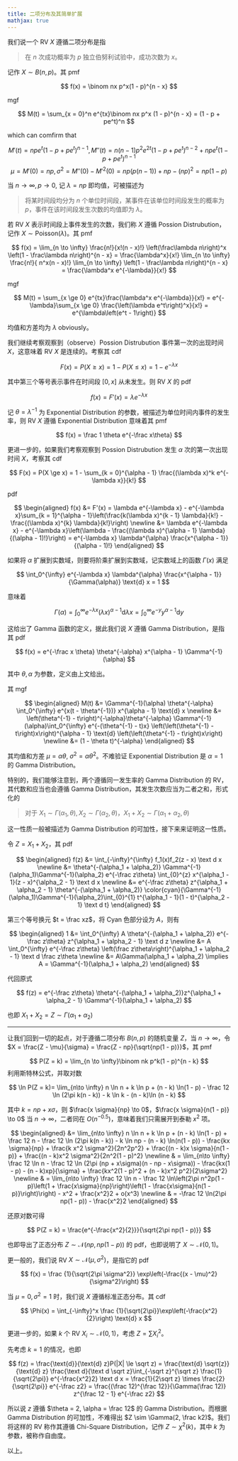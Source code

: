 ```yaml
---
title: 二项分布及其简单扩展
mathjax: true
---
```


我们说一个 RV $X$ 遵循二项分布是指

> 在 $n$ 次成功概率为 $p$ 独立伯努利试验中，成功次数为 $x$。

<!-- more -->

记作 $X \sim B(n, p)$。其 pmf

$$
f(x) = \binom nx p^x(1 - p)^{n - x}
$$

mgf

$$
M(t) = \sum_{x = 0}^n e^{tx}\binom nx p^x (1 - p)^{n - x} = (1 - p + pe^t)^n
$$

which can comfirm that

$$
M'(t) = npe^t(1 - p + pe^t)^{n - 1}, M''(t) = n(n - 1)p^2 e^{2t}(1 - p + p e^t)^{n - 2} + npe^t(1 - p + pe^t)^{n - 1}
$$
$$
\mu = M'(0) = np, \sigma^2 = M''(0) - M'^2(0) = np(p(n - 1)) + np - (np)^2 = np(1 - p)
$$

当 $n \to \infty, p \to 0$, 记 $\lambda = np$ 即均值，可被描述为

> 将某时间段均分为 $n$ 个单位时间段，某事件在该单位时间段发生的概率为 $p$，事件在该时间段发生次数的均值即为 $\lambda$。

若 RV $X$ 表示时间段上事件发生的次数，我们称 $X$ 遵循 Possion Distrubution，记作 $X \sim \text{Poisson}(\lambda)$。其 pmf

$$
f(x) = \lim_{n \to \infty} \frac{n!}{x!(n - x)!} \left(\frac\lambda n\right)^x \left(1 - \frac\lambda n\right)^{n - x} = \frac{\lambda^x}{x!} \lim_{n \to \infty} \frac{n!}{ n^x(n - x)!} \lim_{n \to \infty} \left(1 - \frac\lambda n\right)^{n - x} = \frac{\lambda^x e^{-\lambda}}{x!}
$$

mgf

$$
M(t) = \sum_{x \ge 0} e^{tx}\frac{\lambda^x e^{-\lambda}}{x!} =  e^{-\lambda}\sum_{x \ge 0} \frac{\left(\lambda e^t\right)^x}{x!} = e^{\lambda\left(e^t - 1\right)}
$$

均值和方差均为 $\lambda$ obviously。

我们继续考察观察到（observe）Possion Distrubution 事件第一次的出现时间 $X$，这意味着 RV $X$ 是连续的。考察其 cdf

$$
F(x) = P(X \ge x) = 1 - P(X \le x) = 1 - e^{-\lambda x}
$$

其中第三个等号表示事件在时间段 $[0, x]$ 从未发生。则 RV $X$ 的 pdf

$$
f(x) = F'(x) = \lambda e^{-\lambda x}
$$

记 $\theta = \lambda^{-1}$ 为 Exponential Distribution 的参数，被描述为单位时间内事件的发生率，则 RV $X$ 遵循 Exponential Distribution 意味着其 pmf

$$
f(x) = \frac 1 \theta e^{-\frac x\theta}
$$

更进一步的，如果我们考察观察到 Possion Distrubution 发生 $\alpha$ 次的第一次出现时间 $X$，考察其 cdf

$$
F(x) = P(X \ge x) = 1 - \sum_{k = 0}^{\alpha - 1} \frac{(\lambda x)^k e^{-\lambda x}}{k!}
$$

pdf

$$
\begin{aligned}
f(x) &= F'(x) = \lambda e^{-\lambda x} - e^{-\lambda x}\sum_{k = 1}^{\alpha - 1}\left(\frac{k(\lambda x)^{k - 1} \lambda}{k!} - \frac{(\lambda x)^{k} \lambda}{k!}\right) \newline &= \lambda e^{-\lambda x} - e^{-\lambda x}\left(\lambda - \frac{(\lambda x)^{\alpha - 1} \lambda}{(\alpha - 1)!}\right) = e^{-\lambda x} \lambda^{\alpha} \frac{x^{\alpha - 1}}{(\alpha - 1)!}
\end{aligned}
$$

如果将 $\alpha$ 扩展到实数域，则要将阶乘扩展到实数域，记实数域上的函数 $\Gamma(x)$ 满足

$$
\int_0^{\infty} e^{-\lambda x} \lambda^{\alpha} \frac{x^{\alpha - 1}}{\Gamma(\alpha)} \text{d} x = 1
$$

意味着

$$
\Gamma(\alpha) = \int_0^{\infty} e^{-\lambda x} (\lambda x)^{\alpha - 1} \text{d} \lambda x = \int_0^{\infty} e^{-y} y^{\alpha - 1} \text{d} y
$$

这给出了 Gamma 函数的定义，据此我们说 $X$ 遵循 Gamma Distribution，是指其 pdf

$$
f(x) = e^{-\frac x \theta} \theta^{-\alpha} x^{\alpha - 1} \Gamma^{-1}(\alpha)
$$

其中 $\theta, \alpha$ 为参数，定义由上文给出。

其 mgf

$$
\begin{aligned}
M(t) &= \Gamma^{-1}(\alpha) \theta^{-\alpha} \int_0^{\infty} e^{x(t - \theta^{-1})} x^{\alpha - 1} \text{d} x  \newline &= \left(\theta^{-1} - t\right)^{-\alpha}\theta^{-\alpha} \Gamma^{-1}(\alpha)\int_0^{\infty} e^{-(\theta^{-1} - t)x} \left(\left(\theta^{-1} - t\right)x\right)^{\alpha - 1} \text{d} \left(\left(\theta^{-1} - t\right)x\right) \newline &= (1 - \theta t)^{-\alpha}
\end{aligned}
$$

其均值和方差 $\mu = \alpha \theta$, $\sigma^2 = \alpha \theta ^2$。不难验证 Exponential Distribution 是 $\alpha = 1$ 的 Gamma Distribution。

特别的，我们能够注意到，两个遵循同一发生率的 Gamma Distribution 的 RV，其代数和应当也会遵循 Gamma Distribution，其发生次数应当为二者之和，形式化的

> 对于 $X_1 \sim \Gamma(\alpha_1, \theta), X_2 \sim \Gamma(\alpha_2, \theta)$，$X_1 + X_2 \sim \Gamma(\alpha_1 + \alpha_2, \theta)$

这一性质一般被描述为 Gamma Distribution 的可加性，接下来来证明这一性质。

令 $Z = X_1 + X_2$，其 pdf

$$
\begin{aligned}
f(z) &= \int_{-\infty}^{\infty} f_1(x)f_2(z - x) \text d x \newline
&= \theta^{-(\alpha_1 + \alpha_2)} \Gamma^{-1}(\alpha_1)\Gamma^{-1}(\alpha_2) e^{-\frac z\theta} \int_{0}^{z} x^{\alpha_1 - 1}(z - x)^{\alpha_2 - 1} \text d x \newline
&=  e^{-\frac z\theta} z^{\alpha_1 + \alpha_2 - 1} \theta^{-(\alpha_1 + \alpha_2)} \color{cyan}{\Gamma^{-1}(\alpha_1)\Gamma^{-1}(\alpha_2)\int_{0}^{1} t^{\alpha_1 - 1}(1 - t)^{\alpha_2 - 1} \text d t}
\end{aligned}
$$

第三个等号换元 $t = \frac xz$，将 Cyan 色部分设为 $A$，则有

$$
\begin{aligned}
1 &= \int_0^{\infty} A \theta^{-(\alpha_1 + \alpha_2)} e^{-\frac z\theta} z^{\alpha_1 + \alpha_2 - 1} \text d z \newline
&= A \int_0^{\infty} e^{-\frac z\theta} \left(\frac z\theta\right)^{\alpha_1 + \alpha_2 - 1} \text d \frac z\theta \newline
&= A\Gamma(\alpha_1 + \alpha_2) \implies A = \Gamma^{-1}(\alpha_1 + \alpha_2)
\end{aligned}
$$

代回原式

$$
f(z) = e^{-\frac z\theta} \theta^{-(\alpha_1 + \alpha_2)}z^{\alpha_1 + \alpha_2 - 1} \Gamma^{-1}(\alpha_1 + \alpha_2)
$$

也即 $X_1 + X_2 = Z \sim \Gamma(\alpha_1 + \alpha_2)$

---

让我们回到一切的起点，对于遵循二项分布 $B(n, p)$ 的随机变量 $Z$，当 $n \to \infty$，令 $X = \frac{Z - \mu}{\sigma} = \frac{Z - np}{\sqrt{np(1 - p)}}$，其 pmf

$$
P(Z = k) = \lim_{n \to \infty}\binom nk p^k(1 - p)^{n - k}
$$
利用斯特林公式，并取对数

$$
\ln P(Z = k)= \lim_{n\to \infty} n \ln n + k \ln p + (n - k) \ln(1 - p) - \frac 12 \ln (2\pi k(n - k)) - k \ln k - (n - k)\ln (n - k)
$$

其中 $k = np + x \sigma$，则 $\frac{x \sigma}{np} \to 0$，$\frac{x \sigma}{n(1 - p)} \to 0$ 当 $n \to \infty$，二者同在 $O(n^{-0.5})$，意味着我们只需展开到泰勒 $x^2$ 项。

$$
\begin{aligned}
&= \lim_{n\to \infty} n \ln n + k \ln p + (n - k) \ln(1 - p) + \frac 12 n - \frac 12 \ln (2\pi k(n - k)) - k \ln np - (n - k) \ln(n(1 - p)) - \frac{kx \sigma}{np} + \frac{k x^2 \sigma^2}{2n^2p^2} + \frac{(n - k)x \sigma}{n(1 - p)} + \frac{(n - k)x^2 \sigma^2}{2n^2(1 - p)^2} \newline
& = \lim_{n\to \infty} \frac 12 \ln n - \frac 12 \ln (2\pi (np + x\sigma)(n - np - x\sigma)) - \frac{kx(1 - p) - (n - k)xp}{\sigma} + \frac{kx^2(1 - p)^2 + (n - k)x^2 p^2}{2\sigma^2} \newline
& = \lim_{n\to \infty} \frac 12 \ln n - \frac 12 \ln\left(2\pi n^2p(1 - p)\left(1 + \frac{x\sigma}{np}\right)\left(1 - \frac{x\sigma}{n(1 - p)}\right)\right) - x^2 + \frac{x^2}2 + o(x^3) \newline
& = -\frac 12 \ln(2\pi np(1 - p)) - \frac{x^2}2
\end{aligned}
$$

还原对数可得

$$
P(Z = k) = \frac{e^{-\frac{x^2}{2}}}{\sqrt{2\pi np(1 - p)}}
$$

也即导出了正态分布 $Z\sim \mathcal N(np, np(1 - p))$ 的 pdf，也即说明了 $X\sim \mathcal N(0, 1)$。

更一般的，我们说 RV $X\sim \mathcal N(\mu, \sigma^2)$，是指它的 pdf

$$
f(x) = \frac {1}{\sqrt{2\pi \sigma^2}} \exp\left(-\frac{(x - \mu)^2}{\sigma^2}\right)
$$

当 $\mu = 0, \sigma^2 = 1$ 时，我们说 $X$ 遵循标准正态分布。其 cdf

$$
\Phi(x) = \int_{-\infty}^x \frac {1}{\sqrt{2\pi}}\exp\left(-\frac{x^2}{2}\right) \text{d} x
$$

更进一步的，如果 $k$ 个 RV $X_i \sim \mathcal N(0, 1)$，考虑 $Z = \sum X_i^2$。

 先考虑 $k = 1$ 的情况，也即

 $$
 f(z) = \frac{\text{d}}{\text{d} z}P(|X| \le \sqrt z) = \frac{\text{d} \sqrt{z}}{\text{d} z} \frac{\text d}{\text d \sqrt z}\int_{-\sqrt z}^{\sqrt z} \frac{1}{\sqrt{2\pi}} e^{-\frac{x^2}2} \text d x = \frac{1}{2\sqrt z} \times \frac{2}{\sqrt{2\pi}} e^{-\frac z2} = \frac{(\frac 12)^{\frac 12}}{\Gamma(\frac 12)} z^{\frac 12 - 1} e^{-\frac z2}
 $$

所以说 $z$ 遵循 $\theta = 2, \alpha = \frac 12$ 的 Gamma Distribution。而根据 Gamma Distribution 的可加性，不难得出 $Z \sim \Gamma(2, \frac k2)$。我们将这样的 RV 称作其遵循 Chi-Square Distribution，记作 $Z \sim \chi^2(k)$，其中 $k$ 为参数，被称作自由度。

以上。